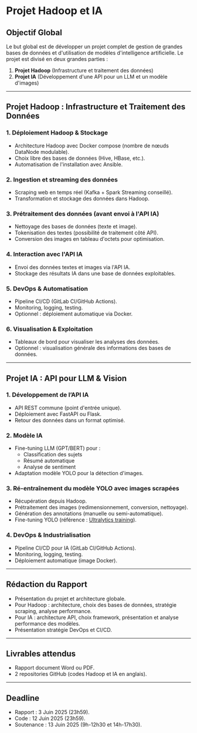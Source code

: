 # Projet Hadoop et IA

## Objectif Global

Le but global est de développer un projet complet de gestion de grandes bases de données et d'utilisation de modèles d'intelligence artificielle. Le projet est divisé en deux grandes parties :

1. **Projet Hadoop** (Infrastructure et traitement des données)
2. **Projet IA** (Développement d'une API pour un LLM et un modèle d'images)

---

## Projet Hadoop : Infrastructure et Traitement des Données

### 1. Déploiement Hadoop & Stockage
- Architecture Hadoop avec Docker compose (nombre de nœuds DataNode modulable).
- Choix libre des bases de données (Hive, HBase, etc.).
- Automatisation de l'installation avec Ansible.

### 2. Ingestion et streaming des données
- Scraping web en temps réel (Kafka + Spark Streaming conseillé).
- Transformation et stockage des données dans Hadoop.

### 3. Prétraitement des données (avant envoi à l'API IA)
- Nettoyage des bases de données (texte et image).
- Tokenisation des textes (possibilité de traitement côté API).
- Conversion des images en tableau d'octets pour optimisation.

### 4. Interaction avec l'API IA
- Envoi des données textes et images via l'API IA.
- Stockage des résultats IA dans une base de données exploitables.

### 5. DevOps & Automatisation
- Pipeline CI/CD (GitLab CI/GitHub Actions).
- Monitoring, logging, testing.
- Optionnel : déploiement automatique via Docker.

### 6. Visualisation & Exploitation
- Tableaux de bord pour visualiser les analyses des données.
- Optionnel : visualisation générale des informations des bases de données.

---

## Projet IA : API pour LLM & Vision

### 1. Développement de l’API IA
- API REST commune (point d'entrée unique).
- Déploiement avec FastAPI ou Flask.
- Retour des données dans un format optimisé.

### 2. Modèle IA
- Fine-tuning LLM (GPT/BERT) pour :
  - Classification des sujets
  - Résumé automatique
  - Analyse de sentiment
- Adaptation modèle YOLO pour la détection d'images.

### 3. Ré-entraînement du modèle YOLO avec images scrapées
- Récupération depuis Hadoop.
- Prétraitement des images (redimensionnement, conversion, nettoyage).
- Génération des annotations (manuelle ou semi-automatique).
- Fine-tuning YOLO (référence : [Ultralytics training](https://docs.ultralytics.com/fr/modes/train/)).

### 4. DevOps & Industrialisation
- Pipeline CI/CD pour IA (GitLab CI/GitHub Actions).
- Monitoring, logging, testing.
- Déploiement automatique (image Docker).

---

## Rédaction du Rapport
- Présentation du projet et architecture globale.
- Pour Hadoop : architecture, choix des bases de données, stratégie scraping, analyse performance.
- Pour IA : architecture API, choix framework, présentation et analyse performance des modèles.
- Présentation stratégie DevOps et CI/CD.

---

## Livrables attendus
- Rapport document Word ou PDF.
- 2 repositories GitHub (codes Hadoop et IA en anglais).

---

## Deadline
- Rapport : 3 Juin 2025 (23h59).
- Code : 12 Juin 2025 (23h59).
- Soutenance : 13 Juin 2025 (9h-12h30 et 14h-17h30).

